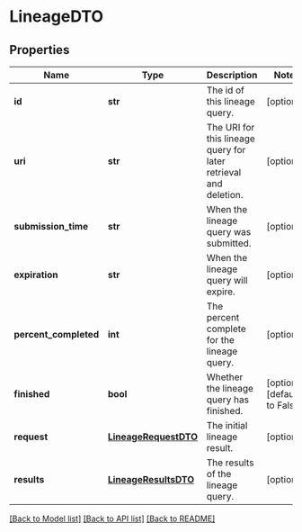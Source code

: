 # LineageDTO

## Properties
Name | Type | Description | Notes
------------ | ------------- | ------------- | -------------
**id** | **str** | The id of this lineage query. | [optional] 
**uri** | **str** | The URI for this lineage query for later retrieval and deletion. | [optional] 
**submission_time** | **str** | When the lineage query was submitted. | [optional] 
**expiration** | **str** | When the lineage query will expire. | [optional] 
**percent_completed** | **int** | The percent complete for the lineage query. | [optional] 
**finished** | **bool** | Whether the lineage query has finished. | [optional] [default to False]
**request** | [**LineageRequestDTO**](LineageRequestDTO.md) | The initial lineage result. | [optional] 
**results** | [**LineageResultsDTO**](LineageResultsDTO.md) | The results of the lineage query. | [optional] 

[[Back to Model list]](../README.md#documentation-for-models) [[Back to API list]](../README.md#documentation-for-api-endpoints) [[Back to README]](../README.md)


